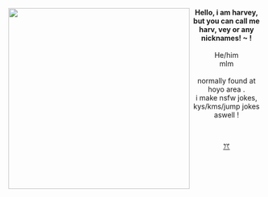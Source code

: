 <img align="left" src="https://i.pinimg.com/736x/73/9f/bb/739fbbd85efa2a917a1ca4c3bbdf670c.jpg" width="360"> <p align="center"> **Hello, i am harvey, but you can call me harv, vey or any nicknames! ~ !** <br>
<br> He/him <br> mlm <br> <br> normally found at hoyo area . <br> i make nsfw jokes, kys/kms/jump jokes aswell ! </p>

<br>

<p align="center"> <a href="https://www.youtube.com/watch?v=cDacJQ_KOPk"> 
 ꔫ
<a>
